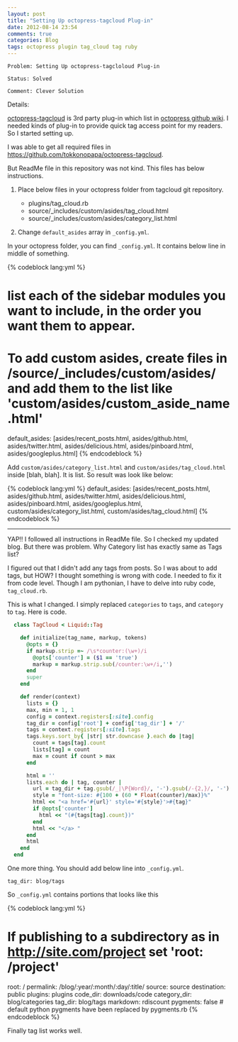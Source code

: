 ```yaml
---
layout: post
title: "Setting Up octopress-tagcloud Plug-in"
date: 2012-08-14 23:54
comments: true
categories: Blog
tags: octopress plugin tag_cloud tag ruby
---
```

`Problem: Setting Up octopress-tagcloloud Plug-in`

`Status: Solved`

`Comment: Clever Solution`

Details:

[octopress-tagcloud](https://github.com/tokkonopapa/octopress-tagcloud) is 3rd party plug-in which list in [octopress github wiki](https://github.com/imathis/octopress/wiki/3rd-party-plugins). I needed kinds of plug-in to provide quick tag access point for my readers. So I started setting up.

I was able to get all required files in <https://github.com/tokkonopapa/octopress-tagcloud>.

But ReadMe file in this repository was not kind. This files has below instructions.

1. Place below files in your octopress folder from tagcloud git repository.
 
    - plugins/tag_cloud.rb
    - source/_includes/custom/asides/tag_cloud.html
    - source/_includes/custom/asides/category_list.html
 			
2. Change `default_asides` array in `_config.yml`.
 
In your octopress folder, you can find `_config.yml`. It contains below line in middle of something.

{% codeblock lang:yml %}
# list each of the sidebar modules you want to include, in the order you want them to appear.
# To add custom asides, create files in /source/_includes/custom/asides/ and add them to the list like 'custom/asides/custom_aside_name.html'
default_asides: [asides/recent_posts.html, asides/github.html, asides/twitter.html, asides/delicious.html, asides/pinboard.html, asides/googleplus.html]
{% endcodeblock %}

Add `custom/asides/category_list.html` and `custom/asides/tag_cloud.html` inside [blah, blah]. It is list. So result was look like below:

{% codeblock lang:yml %}
default_asides: [asides/recent_posts.html, asides/github.html, asides/twitter.html, asides/delicious.html, asides/pinboard.html, asides/googleplus.html, custom/asides/category_list.html, custom/asides/tag_cloud.html]
{% endcodeblock %}

-------------------------

YAP!! I followed all instructions in ReadMe file. So I checked my updated blog. But there was problem. Why Category list has exactly same as Tags list?

I figured out that I didn't add any tags from posts. So I was about to add tags, but HOW?
I thought something is wrong with code. I needed to fix it from code level. Though I am pythonian, I have to delve into ruby code, `tag_cloud.rb`.

This is what I changed. I simply replaced `categories` to `tags`, and `category` to `tag`. Here is code. 
``` ruby TagCloud Class Which I edited https://github.com/tokkonopapa/octopress-tagcloud/blob/master/plugins/tag_cloud.rb See Original
  class TagCloud < Liquid::Tag

    def initialize(tag_name, markup, tokens)
      @opts = {}
      if markup.strip =~ /\s*counter:(\w+)/i
        @opts['counter'] = ($1 == 'true')
        markup = markup.strip.sub(/counter:\w+/i,'')
      end
      super
    end

    def render(context)
      lists = {}
      max, min = 1, 1
      config = context.registers[:site].config
      tag_dir = config['root'] + config['tag_dir'] + '/'
      tags = context.registers[:site].tags
      tags.keys.sort_by{ |str| str.downcase }.each do |tag|
        count = tags[tag].count
        lists[tag] = count
        max = count if count > max
      end

      html = ''
      lists.each do | tag, counter |
        url = tag_dir + tag.gsub(/_|\P{Word}/, '-').gsub(/-{2,}/, '-').downcase
        style = "font-size: #{100 + (60 * Float(counter)/max)}%"
        html << "<a href='#{url}' style='#{style}'>#{tag}"
        if @opts['counter']
          html << "(#{tags[tag].count})"
        end
        html << "</a> "
      end
      html
    end
  end
```
    
One more thing. You should add below line into `_config.yml`.

    tag_dir: blog/tags

So `_config.yml` contains portions that looks like this

{% codeblock lang:yml %}
# If publishing to a subdirectory as in http://site.com/project set 'root: /project'
root: /
permalink: /blog/:year/:month/:day/:title/
source: source
destination: public
plugins: plugins
code_dir: downloads/code
category_dir: blog/categories
tag_dir: blog/tags
markdown: rdiscount
pygments: false # default python pygments have been replaced by pygments.rb
{% endcodeblock %}

Finally tag list works well.
